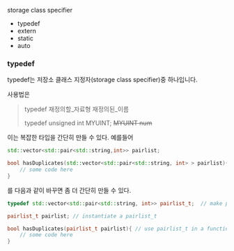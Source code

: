 

storage class specifier
  * typedef
  * extern
  * static
  * auto

### typedef ###

typedef는 저장소 클래스 지정자(storage class specifier)중 하나입니다. 

사용법은 

>typedef 재정의할_자료형 재정의된_이름
> 
>typedef unsigned int MYUINT;
> ~~MYUINT num~~

이는 복잡한 타입을 간단히 만들 수 있다. 예를들어

```c++
std::vector<std::pair<std::string,int>> pairlist; 

bool hasDuplicates(std::vector<std::pair<std::string, int> > pairlist){
    // some code here 
}
```
를 다음과 같이 바꾸면 좀 더 간단히 만들 수 있다.

```c++
typedef std::vector<std::pair<std::string, int>> pairlist_t;  // make pairlist_t an alias for this crazy type 

pairlist_t pairlist; // instantiate a pairlist_t 

bool hasDuplicates(pairlist_t pairlist){ // use pairlist_t in a function parameter 
    // some code here 
}
```

